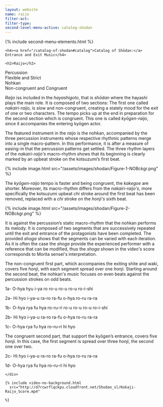 ```yaml
---
layout: website
name: raijo
filter-act:
filter-type:
second-level-menu-active: catalog-shodan
---
```


{% include second-menu-elements.html %}

<main class="page-content">
  <div class="text-container">

    <h4><a href="/catalog-of-shodan#catalog">Catalog of Shōdan:</a> Entrance and Exit Music</h4>

    <h2>Raijo</h2>

  <div class="introductory-table">
    <div class="introductory-table__element">
      <div class="introductory-table__term">Percussion</div>
      <div class="introductory-table__definition">Flexible and Strict</div>
    </div>
    <div class="introductory-table__element">
      <div class="introductory-table__term">Nohkan</div>
      <div class="introductory-table__definition">Non-congruent and Congruent</div>
    </div>
  </div>
  <p><em>Raijo</em> iss included in the <em>hayashigoto</em>, that is <em>shōdan</em> where the hayashi plays the main role. It is composed of two sections: The first one called <em>nakairi-raijo</em>, is slow and non-congruent, creating a stately mood for the exit of one or two characters. The tempo picks up at the end in preparation for the second section which is congruent. This one is called <em>kyōgen-raijo</em>, since it accompanies the entering kyōgen actor.</p>

  <p>The featured instrument in the <em>raijo</em> is the nohkan, accompanied by the three percussion instruments whose respective rhythmic patterns merge into a single macro-pattern.
  In this performance, it is after a measure of easing-in that the percussion patterns get settled. The three rhythm layers of the <em>nakairi-raijo's</em> macro-rhythm shows that its beginning is clearly marked by an upbeat stroke on the kotsuzumi’s first beat.</p>

  {% include image.html
    src="/assets/images/shodan/Figure-1-NOBckgr.png"
  %}

<p>The <em>kyōgen-raijo</em> tempo is faster and being congruent, the <em>kakegoe</em> are shorter. Moreover, its macro-rhythm differs from the <em>nakairi-raijo's</em>, more specifically the kotsuzumi upbeat <em>chi</em> stroke around the first beat has been removed, replaced with a <em>chi</em> stroke on the <em>honji's</em> sixth beat.</p>

  {% include image.html
    src="/assets/images/shodan/Figure-2-NOBckgr.png"
  %}

  <p>It is against the percussion’s static macro-rhythm that the nohkan performs its melody. It is composed of two segments that are successively repeated until the exit and entrance of the protagonists have been completed. The provided <em>shoga</em> shows that the segments can be varied with each iteration. As it is often the case the <em>shoga</em> provide the experienced performer with a reference that can be modified, thus the <em>shoga</em> shown in the video's score corresponds to Morita sensei's interpretation.</p>

  <p> The non-congruent first part, which accompanies the exiting shite and waki, covers five <em>honji</em>, with each segment spread over one <em>honji</em>. Starting around the second beat, the nohkan's music focuses on even beats against the percussion strokes on odd beats.</p>

  <p>1a- O-hya hyu i-ya ro ro-u ro-u ro-u ro-i-shi</p>
  <p>2a- Hi hyo i-ya-u ra-ro ra-fu o-hya ro-ru ra-ra</p>
  <p>1b- O-hya rya fu hya ro-ru-ri ro-u ro-u ro-u ro-i-shi</p>
  <p>2b- Hi hyo i-ya-u ra-ro ra-fu o-hya ro-ru ra-ra</p>
  <p>1c- O-hya rya fu hya ro-ru-ri hi hyo</p>

  <p>The congruent second part, that support the kyōgen’s entrance, covers five <em>honji</em>. In this case, the first segment is spread over three <em>honji</em>, the second one over two.</p>

  <p>2c- Hi hyo i-ya-u ra-ro ra-fu o-hya ro-ru ra-ra</p>
  <p>1d- O-hya rya fu hya ro-ru-ri hi hyo</p>

    </div>

    {% include video-no-background.html
      src="http://d7rcwrflqckpu.cloudfront.net/Shodan_sl/Kokaji-Raijo_Score.mp4"

    %}

</main>
